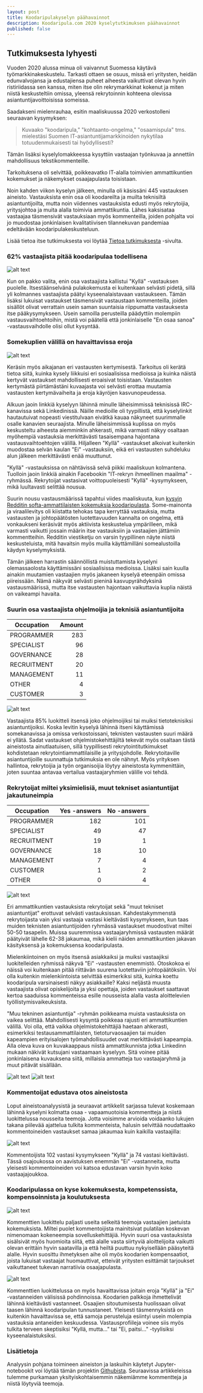 ```yaml
---
layout: post
title: Koodaripulakyselyn päähavainnot
description: Koodaripula.com 2020 kyselytutkimuksen päähavainnot
published: false
---
```


## Tutkimuksesta lyhyesti

Vuoden 2020 alussa minua oli vaivannut Suomessa käytävä työmarkkinakeskustelu. Tarkasti ottaen se osuus, missä eri yritysten, heidän edunvalvojansa ja edustajiensa puheet aiheesta vaikuttivat olevan hyvin ristiriidassa sen kanssa, miten itse olin rekrymarkkinat kokenut ja miten niistä keskusteltiin omissa, yleensä rekrytoinnin kohteena olevissa asiantuntijavoittoisissa someissa.

Saadakseni mielenrauhaa, esitin maaliskuussa 2020 verkostolleni seuraavan kysymyksen:

> Kuvaako "koodaripula," "kohtaanto-ongelma," "osaamispula" tms. mielestäsi Suomen IT-asiantuntijamarkkinoiden nykytilaa totuudenmukaisesti tai hyödyllisesti?

Tämän lisäksi kyselylomakkeessa kysyttiin vastaajan työnkuvaa ja annettiin mahdollisuus tekstikommenteille. 

Tarkoituksena oli selvittää, poikkeavatko IT-alalla toimivien ammattikuntien kokemukset ja näkemykset osaajapulasta toisistaan.

Noin kahden viikon kyselyn jälkeen, minulla oli käsissäni 445 vastauksen aineisto. Vastauksista enin osa oli koodareilta ja muilta teknisiltä asiantuntijoilta, mutta noin viidennes vastauksista edusti myös rekrytoijia, yritysjohtoa ja muita alalla toimivia ammattikuntia. Lähes kaksisataa vastaajaa täsmensivät vastauksiaan myös kommenteilla, joiden pohjalta voi jo muodostaa jonkinlaisen kvalitatiivisen tilannekuvan pandemiaa edeltävään koodaripulakeskusteluun.

Lisää tietoa itse tutkimuksesta voi löytää [Tietoa tutkimuksesta](/survey) -sivulta.

### 62% vastaajista pitää koodaripulaa todellisena

![alt text][1-main-question-yn]

Kun on pakko valita, enin osa vastaajista kallistui "Kyllä" -vastauksen puolelle. Itsestäänselvänä pulakokemusta ei kuitenkaan selvästi pidetä, sillä yli kolmannes vastaajista päätyi kyseenalaistavaan vastaukseen. Tämän lisäksi lukuisat vastaukset täsmensivät vastaustaan kommenteilla, joiden sisällöt olivat verrattain usein saman suuntaisia riippumatta vastauksesta itse pääkysymykseen. Usein samoilla perusteilla päädyttiin molempiin vastausvaihtoehtoihin, mistä voi päätellä että jonkinlaiselle "En osaa sanoa" -vastausvaihdolle olisi ollut kysyntää.


### Somekuplien välillä on havaittavissa eroja

![alt text][1-answer-cumulation]

Keräsin myös aikajanan eri vastausten kertymisestä. Tarkoitus oli kerätä tietoa siitä, kuinka kysely liikkuisi eri sosiaalisissa medioissa ja kuinka näistä kertyvät vastaukset mahdollisesti eroaisivat toisistaan. Vastausten kertymästä piirtämästäni kuvaajasta voi selvästi erottaa muutamia vastausten kertymävaiheita ja eroja käyröjen kasvunopeudessa.

Alkuun jaoin linkkiä kyselyyn lähinnä minulle läheisimmissä teknisissä IRC-kanavissa sekä Linkedinissä. Näille medioille oli tyypillistä, että kyselylinkit hautautuivat nopeasti viestitulvaan eivätkä kauaa näkyneet suurimmalle osalle kanavien seuraajista. Minulle läheisimmissä kuplissa on myös keskusteltu aiheesta aiemminkin ahkerasti, mikä varmasti näkyy osaltaan myöhempiä vastauksia merkittävästi tasaisempana hajontana vastausvaihtoehtojen välillä. Hiljalleen "Kyllä" -vastaukset alkoivat kuitenkin muodostaa selvän kaulan "Ei" -vastauksiin, eikä eri vastausten suhdeluku alun jälkeen merkittävästi enää muuttunut.

"Kyllä" -vastauksissa on nähtävissä selvä piikki maaliskuun kolmantena. Tuolloin jaoin linkkiä ainakin Facebookin "IT-rekryn ihmeellinen maailma" -ryhmässä. Rekrytoijat vastasivat voittopuoleisesti "Kyllä" -kysymykseen, mikä luultavasti selittää nousua.

Suurin nousu vastausmäärissä tapahtui viides maaliskuuta, kun [kysyin Redditin softa-ammattilaisten kokemuksia koodaripulasta](https://www.reddit.com/r/Suomi/comments/fds36d/redditin_softaammattilaiset_huomio_kaksi/). Some-mainonta ja viraalilevitys oli kiistatta tehokas tapa kerryttää vastauksia, mutta vastausten ja johtopäätösten luotettavuuden kannalta on ongelma, että vonkaukseni keräsivät myös aktiivista keskustelua ympärilleen, mikä varmasti vaikutti jossain määrin itse vastauksiin ja vastaajien jättämiin kommentteihin. Redditin viestiketju on varsin tyypillinen näyte niistä keskusteluista, mitä havaitsin myös muilla käyttämilläni somealustoilla käydyn kyselymyksistä.

Tämän jälkeen harrastin säännöllistä muistuttamista kyselyni olemassaolosta käyttämissäni sosiaalisissa medioissa. Lisäksi sain kuulla ainakin muutamien vastaajien myös jakaneen kyselyä eteenpäin omissa piireissään. Nämä näkyvät selvästi pieninä kasvupyrähdyksinä vastausmäärissä, mutta itse vastausten hajontaan vaikuttavia kuplia näistä on vaikeampi havaita.

### Suurin osa vastaajista ohjelmoijia ja teknisiä asiantuntijoita

| Occupation  | Amount |
| ----------- | ------:|
| PROGRAMMER  |   283  |
| SPECIALIST  |    96  |
| GOVERNANCE  |    28  |
| RECRUITMENT |    20  |
| MANAGEMENT  |    11  |
| OTHER       |     4  |
| CUSTOMER    |     3  |

![alt text][1-respondent-occupations]

Vastaajista 85% luokitteli itsensä joko ohjelmoijiksi tai muiksi tietoteknisiksi asiantuntijoiksi. Koska levitin kyselyä lähinnä itseni käyttämissä somekanavissa ja omissa verkostoissani, teknisten vastausten suuri määrä ei yllätä. Sadat vastaukset ohjelmistokehittäjiltä tekevät myös osaltaan tästä aineistosta ainutlaatuisen, sillä tyypillisesti rekrytointitutkimukset kohdistetaan rekrytointiammattilaisille ja yritysjohdolle. Rekrytoitaville asiantuntijoille suunnattuja tutkimuksia en ole nähnyt. Myös yrityksen hallintoa, rekrytoijia ja työn organisoijia löytyy aineistosta kymmenittäin, joten suuntaa antavaa vertailua vastaajaryhmien välille voi tehdä.

### Rekrytoijat miltei yksimielisiä, muut tekniset asiantuntijat jakautuneimpia

| Occupation   | Yes -answers | No -answers |
| ------------ | ------------:| -----------:|
| PROGRAMMER   |         182  |        101  |
| SPECIALIST   |          49  |         47  |
| RECRUITMENT  |          19  |          1  |
| GOVERNANCE   |          18  |         10  |
| MANAGEMENT   |           7  |          4  |
| CUSTOMER     |           1  |          2  |
| OTHER        |           0  |          4  |

![alt text][1-occupations-by-answer]

Eri ammattikuntien vastauksista rekrytoijat sekä "muut tekniset asiantuntijat" erottuvat selvästi vastauksissan. Kahdestakymmenstä rekrytoijasta vain yksi vastaaja vastasi kieltävästi kysymykseen, kun taas muiden teknisten asiantuntijoiden ryhmässä vastaukset muodostivat miltei 50-50 tasapelin. Muissa suuremmissa vastaajaryhmissä vastausten määrät päätyivät lähelle 62-38 jakaumaa, mikä kielii näiden ammattikuntien jakavan käsityksensä ja kokemuksensa koodaripulasta.

Mielenkiintoinen on myös itsensä asiakkaiksi ja muiksi vastaajiksi luokitelleiden ryhmissä näkyvä "Ei" -vastausten enemmistö. Otoskokoa ei näissä voi kuitenkaan pitää riittävän suurena luotettaviin johtopäätöksiin. Voi olla kuitenkin mielenkiintoista selvittää esimerkiksi sitä, kuinka koettu koodaripula varsinaisesti näkyy asiakkaille? Kaksi neljästä muusta vastaajista olivat opiskelijoita ja yksi opettaja, joiden vastaukset saattavat kertoa saaduissa kommenteissa esille nousseista alalla vasta aloittelevien työllistymisvaikeuksista.

"Muu tekninen asiantuntija" -ryhmän poikkeama muista vastauksista on vaikea selittää. Mahdollisesti kysyntä poikkeaa rajusti eri ammattikuntien välillä. Voi olla, että vaikka ohjelmistokehittäjiä haetaan ahkerasti, esimerkiksi testausammattilaisten, tietoturvaosaajien tai muiden kapeampien erityisalojen työmahdollisuudet ovat merkittävästi kapeampia. Alla oleva kuva on kuvakaappaus niistä ammattikunnista jotka Linkedinn mukaan näkivät kutsujani vastaamaan kyselyyn. Sitä voinee pitää jonkinlaisena kuvauksena siitä, millaisia ammatteja tuo vastaajaryhmä ja muut pitävät sisällään.

![alt text][1-linkedin-occupations-1]
![alt text][1-linkedin-occupations-2]

### Kommentoijat edustava otos aineistosta

Loput aineistoanalyysistä ja seuraavat artikkelit sarjassa tulevat koskemaan lähinnä kyselyni kolmatta osaa - vapaamuotoisia kommentteja ja niistä luokittelussa nousseita teemoja. Jotta voisimme arvioida voidaanko lukujen takana piilevää ajattelua tulkita kommenteista, halusin selvittää noudattaako kommentoineiden vastaukset samaa jakaumaa kuin kaikilla vastaajilla:

![alt text][1-answer-only-commenters]

Kommentoijista 102 vastasi kysymykseen "Kyllä" ja 74 vastasi kieltävästi. Tässä osajoukossa on aavistuksen enemmän "Ei" -vastanneita, mutta yleisesti kommentoineiden voi katsoa edustavan varsin hyvin koko vastaajajoukkoa.

### Koodaripulassa on kyse kokemuksesta, kompetenssista, kompensoinnista ja koulutuksesta

![alt text][1-comments-classifications-totals]

Kommenttien luokittelu paljasti useita selkeitä teemoja vastaajien jaetuista kokemuksista. Miltei puolet kommentoijista mainitsivat pulatilan koskevan nimenomaan kokeneempia sovelluskehittäjiä. Hyvin suuri osa vastauksista sisälsivät myös huomioita siitä, että alalle vasta siirtyviä aloittelijoita vaikutti olevan erittäin hyvin saatavilla ja että heiltä puuttuu nykyisellään pääsyteitä alalle. Hyvin suosittu ihmetyksen aihe oli myös koodarien kompensaatiot, joista lukuisat vastaajat huomauttivat, etteivät yritysten esittämät tarjoukset vaikuttaneet tukevan narratiivia osaajapulasta.

![alt text][1-comments-classifications-by-answers]

Kommenttien luokittelussa on myös havaittavissa joitain eroja "Kyllä" ja "Ei" -vastanneiden välisissä pohdinnoissa. Koodarien palkkoja ihmettelivät lähinnä kieltävästi vastanneet. Osaajien sitoutumisesta huolissaan olivat taasen lähinnä koodaripulan tunnustaneet. Yleisesti täsmennyksistä on kuitenkin havaittavissa se, että samoja perusteluja esiintyi usein molempia vastauksia antaneiden keskuudessa. Vastausprofiileja voinee siis myös tulkita terveen skeptisiksi "Kyllä, mutta..." tai "Ei, paitsi..." -tyylisiksi kyseenalaistuksiksi.

### Lisätietoja

Analyysin pohjana toimineen aineiston ja laskuihin käytetyt Jupyter-notebookit voi löytää tämän projektin [Githubista](https://github.com/Eeko/koodaripula.com/tree/master/datasets). Seuraavissa artikkeleissa tulemme purkamaan yksityiskohtaisemmin näkemiämme kommentteja ja niistä löytyviä teemoja.

[1-main-question-yn]: /assets/1-main-question-yn.png "62% vastaajista pitää koodaripulaa todellisena"
[1-answer-cumulation]: /assets/1-answer-cumulation.png "Kyllä- ja Ei-vastausten kertymä aikaa myöten"
[1-respondent-occupations]: /assets/1-respondent-occupations.png "Vastaajien työnkuvat"
[1-occupations-by-answer]: /assets/1-occupations-by-answer.png "Kyllä- ja Ei-vastausten määrät työnkuvien mukaan"
[1-linkedin-occupations-1]: /assets/1-linkedin-occupations-1.png "Linkedin-viestieni katselijoiden ammattikuvauksia"
[1-linkedin-occupations-2]: /assets/1-linkedin-occupations-2.png "Linkedin-viestieni katselijoiden ammattikuvauksia"
[1-answer-only-commenters]: /assets/1-answer-only-commenters.png "Kommentoijien vastausjakauma"
[1-comments-classifications-totals]: /assets/1-comments-classification-totals.png "Kommenteissa nousseet teemat ja niiden yleisyys"
[1-comments-classifications-by-answers]: /assets/1-comments-classification-by-answers.png "Kommenteissa nousseet teemat vastaustyyppien mukaan"
